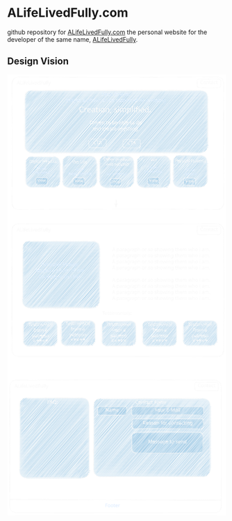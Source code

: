 # ALifeLivedFully.com
github repository for [ALifeLivedFully.com](https://alifelivedfully.com) the personal website for the developer of the same name, [ALifeLivedFully](https://github.com/ALifeLivedFully).

## Design Vision
<img align="center" src="Images/Design/Homepage.svg" alt="Desired layout of the homepage"/>
